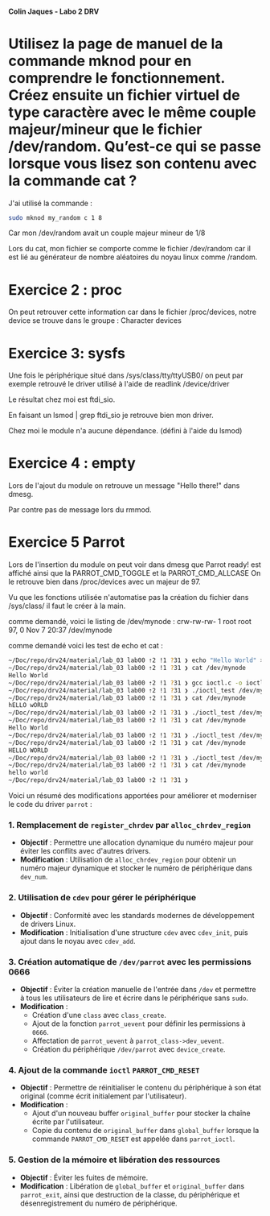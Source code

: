 #### Colin Jaques - Labo 2 DRV

# Utilisez la page de manuel de la commande mknod pour en comprendre le fonctionnement. Créez ensuite un fichier virtuel de type caractère avec le même couple majeur/mineur que le fichier /dev/random. Qu’est-ce qui se passe lorsque vous lisez son contenu avec la commande cat ?

J'ai utilisé la commande : 
``` bash
sudo mknod my_random c 1 8
```
Car mon /dev/random avait un couple majeur mineur de 1/8

Lors du cat, mon fichier se comporte comme le fichier /dev/random car il est lié au générateur de nombre aléatoires du noyau linux comme /random.

# Exercice 2 : proc
On peut retrouver cette information car dans le fichier /proc/devices, notre device se trouve dans le groupe : Character devices

# Exercice 3: sysfs
Une fois le périphérique situé dans /sys/class/tty/ttyUSB0/ on peut par exemple retrouvé le driver utilisé à l'aide de readlink /device/driver

Le résultat chez moi est ftdi_sio.

En faisant un lsmod | grep ftdi_sio je retrouve bien mon driver.

Chez moi le module n'a aucune dépendance. (défini à l'aide du lsmod)

# Exercice 4 : empty

Lors de l'ajout du module on retrouve un message "Hello there!" dans dmesg.

Par contre pas de message lors du rmmod.

# Exercice 5  Parrot

Lors de l'insertion du module on peut voir dans dmesg que Parrot ready! est affiché ainsi que la PARROT_CMD_TOGGLE et la PARROT_CMD_ALLCASE
On le retrouve bien dans /proc/devices avec un majeur de 97.

Vu que les fonctions utilisée n'automatise pas la création du fichier dans /sys/class/ il faut le créer à la main.

comme demandé, voici le listing de /dev/mynode :
crw-rw-rw- 1 root root 97, 0 Nov  7 20:37 /dev/mynode

comme demandé voici les test de echo et cat :

```bash
~/Doc/repo/drv24/material/lab_03 lab00 ⇡2 !1 ?31 ❯ echo "Hello World" > /dev/mynode
~/Doc/repo/drv24/material/lab_03 lab00 ⇡2 !1 ?31 ❯ cat /dev/mynode
Hello World
~/Doc/repo/drv24/material/lab_03 lab00 ⇡2 !1 ?31 ❯ gcc ioctl.c -o ioctl_test
~/Doc/repo/drv24/material/lab_03 lab00 ⇡2 !1 ?31 ❯ ./ioctl_test /dev/mynode 11008 0
~/Doc/repo/drv24/material/lab_03 lab00 ⇡2 !1 ?31 ❯ cat /dev/mynode
hELLO wORLD
~/Doc/repo/drv24/material/lab_03 lab00 ⇡2 !1 ?31 ❯ ./ioctl_test /dev/mynode 11008 0
~/Doc/repo/drv24/material/lab_03 lab00 ⇡2 !1 ?31 ❯ cat /dev/mynode                 
Hello World
~/Doc/repo/drv24/material/lab_03 lab00 ⇡2 !1 ?31 ❯ ./ioctl_test /dev/mynode 1074014977 0
~/Doc/repo/drv24/material/lab_03 lab00 ⇡2 !1 ?31 ❯ cat /dev/mynode
HELLO WORLD
~/Doc/repo/drv24/material/lab_03 lab00 ⇡2 !1 ?31 ❯ ./ioctl_test /dev/mynode 1074014977 1
~/Doc/repo/drv24/material/lab_03 lab00 ⇡2 !1 ?31 ❯ cat /dev/mynode                      
hello world
~/Doc/repo/drv24/material/lab_03 lab00 ⇡2 !1 ?31 ❯ 
```

Voici un résumé des modifications apportées pour améliorer et moderniser le code du driver `parrot` :

### 1. **Remplacement de `register_chrdev` par `alloc_chrdev_region`**
   - **Objectif** : Permettre une allocation dynamique du numéro majeur pour éviter les conflits avec d'autres drivers.
   - **Modification** : Utilisation de `alloc_chrdev_region` pour obtenir un numéro majeur dynamique et stocker le numéro de périphérique dans `dev_num`.

### 2. **Utilisation de `cdev` pour gérer le périphérique**
   - **Objectif** : Conformité avec les standards modernes de développement de drivers Linux.
   - **Modification** : Initialisation d'une structure `cdev` avec `cdev_init`, puis ajout dans le noyau avec `cdev_add`.

### 3. **Création automatique de `/dev/parrot` avec les permissions 0666**
   - **Objectif** : Éviter la création manuelle de l'entrée dans `/dev` et permettre à tous les utilisateurs de lire et écrire dans le périphérique sans `sudo`.
   - **Modification** : 
     - Création d'une `class` avec `class_create`.
     - Ajout de la fonction `parrot_uevent` pour définir les permissions à `0666`.
     - Affectation de `parrot_uevent` à `parrot_class->dev_uevent`.
     - Création du périphérique `/dev/parrot` avec `device_create`.

### 4. **Ajout de la commande `ioctl` `PARROT_CMD_RESET`**
   - **Objectif** : Permettre de réinitialiser le contenu du périphérique à son état original (comme écrit initialement par l'utilisateur).
   - **Modification** : 
     - Ajout d'un nouveau buffer `original_buffer` pour stocker la chaîne écrite par l'utilisateur.
     - Copie du contenu de `original_buffer` dans `global_buffer` lorsque la commande `PARROT_CMD_RESET` est appelée dans `parrot_ioctl`.

### 5. **Gestion de la mémoire et libération des ressources**
   - **Objectif** : Éviter les fuites de mémoire.
   - **Modification** : Libération de `global_buffer` et `original_buffer` dans `parrot_exit`, ainsi que destruction de la classe, du périphérique et désenregistrement du numéro de périphérique.
